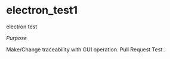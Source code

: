 # electron_test1
electron test

*Purpose*

Make/Change traceability with GUI operation.
Pull Request Test.